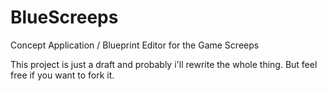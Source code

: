 # BlueScreeps
Concept Application / Blueprint Editor for the Game Screeps

This project is just a draft and probably i'll rewrite the whole thing. But feel free if you want to fork it.
